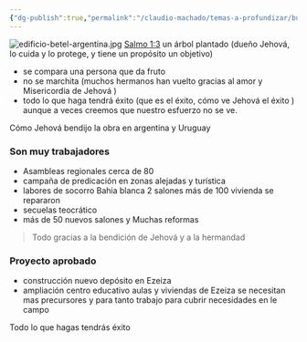```yaml
---
{"dg-publish":true,"permalink":"/claudio-machado/temas-a-profundizar/buenas-nuevas/informe-juan-giovanelli-obra-del-reino-entre-argentina-y-uruguay/"}
---
```


![edificio-betel-argentina.jpg](/img/user/Personal/Im%C3%A1genes/edificio-betel-argentina.jpg) 
[Salmo 1:3](https://wol.jw.org/es/wol/b/r4/lp-s/nwtsty/19/1#v=19:1:3) un árbol plantado (dueño Jehová, lo cuida y lo protege, y tiene un propósito un objetivo)
- se compara una persona que da fruto 
- no se marchita (muchos hermanos han vuelto gracias al amor y Misericordia de Jehová )
- todo lo que haga tendrá éxito (que es el éxito, cómo ve Jehová el éxito ) aunque a veces creemos que nuestro esfuerzo no se ve.


Cómo Jehová bendijo la obra en argentina y Uruguay 

### Son muy trabajadores 
- Asambleas regionales cerca de 80 
- campaña de predicación en zonas alejadas y turística 
- labores de socorro Bahia blanca 2 salones más de 100 vivienda se repararon 
- secuelas teocrático 
- más de 50 nuevos salones y Muchas reformas 

>Todo gracias a la bendición de Jehová y a la hermandad 

### Proyecto aprobado 
- construcción nuevo depósito en Ezeiza 
- ampliación centro educativo aulas y viviendas de Ezeiza se necesitan mas precursores y para tanto trabajo para cubrir necesidades en le campo 

Todo lo que hagas tendrás éxito 
